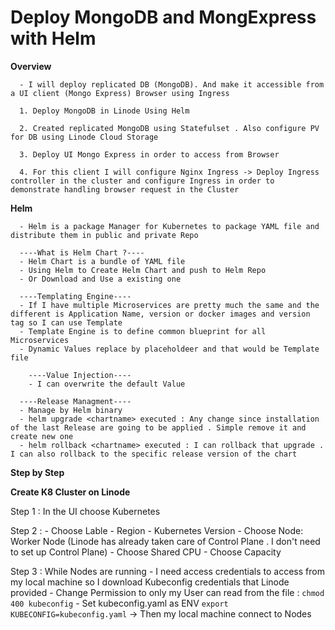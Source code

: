 # Deploy MongoDB and MongExpress with Helm 

**Overview**
```
  - I will deploy replicated DB (MongoDB). And make it accessible from a UI client (Mongo Express) Browser using Ingress

  1. Deploy MongoDB in Linode Using Helm

  2. Created replicated MongoDB using Statefulset . Also configure PV for DB using Linode Cloud Storage

  3. Deploy UI Mongo Express in order to access from Browser

  4. For this client I will configure Nginx Ingress -> Deploy Ingress controller in the cluster and configure Ingress in order to demonstrate handling browser request in the Cluster 
```

**Helm**
```
  - Helm is a package Manager for Kubernetes to package YAML file and distribute them in public and private Repo 

  ----What is Helm Chart ?----
  - Helm Chart is a bundle of YAML file
  - Using Helm to Create Helm Chart and push to Helm Repo
  - Or Download and Use a existing one

  ----Templating Engine----
  - If I have multiple Microservices are pretty much the same and the different is Application Name, version or docker images and version tag so I can use Template 
  - Template Engine is to define common blueprint for all Microservices
  - Dynamic Values replace by placeholdeer and that would be Template file

    ----Value Injection----
    - I can overwrite the default Value

  ----Release Managment----
  - Manage by Helm binary
  - helm upgrade <chartname> executed : Any change since installation of the last Release are going to be applied . Simple remove it and create new one
  - helm rollback <chartname> executed : I can rollback that upgrade . I can also rollback to the specific release version of the chart 
```

**Step by Step**

  **Create K8 Cluster on Linode**
  
  Step 1 : In the UI choose Kubernetes 

  Step 2 : 
    - Choose Lable
    - Region
    - Kubernetes Version 
    - Choose Node: Worker Node (Linode has already taken care of Control Plane . I don't need to set up Control Plane)
    - Choose Shared CPU
    - Choose Capacity 

  Step 3 : While Nodes are running 
    - I need access credentials to access from my local machine so I download Kubeconfig credentials that Linode provided
    - Change Permission to only my User can read from the file : `chmod 400 kubeconfig`
    - Set kubeconfig.yaml as ENV `export KUBECONFIG=kubeconfig.yaml` -> Then my local machine connect to Nodes 
  













